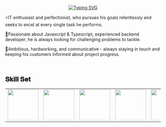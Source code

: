 <p align="center">
  <a href="https://git.io/typing-svg"><img src="https://readme-typing-svg.herokuapp.com?font=Cambria&size=24&&pause=1000&color=0831E4&width=435&lines=Middle+Full-Stack+Developer;Good+Team-Player;Passionate%20Developer;Specialized%20in%20JavaScript%20and%20TypeScript;React,%20Vue,%20Svelte%20for%20the%20Front-End;Node.js,%20Python%20for%20the%20Back-End;Always%20learning%20new%20things&center=true&width=500&height=50" alt="Typing SVG" /></a>
</p>
<div>
 <p>⚡IT enthusiast and perfectionist, who pursues his goals relentlessly and seeks to excel at every single task he performs.</p>
 <p>📌Passionate about Javascript & Typescript, experienced backend developer, he is always looking for challenging problems to tackle.</p>
 <p>📝Ambitious, hardworking, and communicative - always staying in touch and keeping his customers informed about project progress.</p>
<div>
  <br>
<h2 font-weight="bold">𝐒𝐤𝐢𝐥𝐥 𝐒𝐞𝐭</h2>
  <table>
  <tr>
    <td>
      <img src="https://cdn.jsdelivr.net/gh/devicons/devicon/icons/javascript/javascript-original.svg" width="100"/>
    </td>
    <td>
      <img src="https://cdn.jsdelivr.net/gh/devicons/devicon/icons/typescript/typescript-original.svg" width="100"/>
    </td>
    <td>
        <img src="https://cdn.jsdelivr.net/gh/devicons/devicon/icons/react/react-original.svg" width="100" />
    </td>
    <td>
      <img src="https://cdn.jsdelivr.net/gh/devicons/devicon/icons/redux/redux-original.svg" width="100"/>
    </td>
    <td>
      <img src="https://cdn.jsdelivr.net/gh/devicons/devicon/icons/nextjs/nextjs-original.svg" width="100"/>
    </td>
    <td>
      <img src="https://cdn.jsdelivr.net/gh/devicons/devicon/icons/nodejs/nodejs-original.svg" width="100"/>
    </td>
    <td>
      <img src="https://cdn.jsdelivr.net/gh/devicons/devicon/icons/nestjs/nestjs-plain.svg" width="100"/>
    </td>
    <td>
      <img src="https://cdn.jsdelivr.net/gh/devicons/devicon/icons/graphql/graphql-plain.svg" width="100"/>
    </td>
    <td>
      <img src="https://cdn.jsdelivr.net/gh/devicons/devicon/icons/html5/html5-original.svg" width="100"/>
    </td>
    <td>
       <img src="https://cdn.jsdelivr.net/gh/devicons/devicon/icons/bootstrap/bootstrap-original.svg" width="100"/>
    </td>
    <td>
        <img src="https://cdn.jsdelivr.net/gh/devicons/devicon/icons/materialui/materialui-original.svg" width="100"/>
    </td>
    <td>
      <img src="https://cdn.jsdelivr.net/gh/devicons/devicon/icons/postgresql/postgresql-original.svg" width="100"/>
    </td>
     <td>
      <img src="https://cdn.jsdelivr.net/gh/devicons/devicon/icons/jest/jest-plain.svg" width="100"/>
    </td>
      <td>
       <img src="https://cdn.jsdelivr.net/gh/devicons/devicon/icons/jenkins/jenkins-line.svg" width="100"/>
    </td>
     <td>
        <img src="https://cdn.jsdelivr.net/gh/devicons/devicon/icons/heroku/heroku-original.svg" width="100"/>
    </td>
    <td>
        <img src="https://cdn.jsdelivr.net/gh/devicons/devicon/icons/github/github-original.svg" width="100"/>
    </td>
  </tr>
</table>
